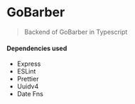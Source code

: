 # GoBarber
> Backend of GoBarber in Typescript




#### Dependencies used

- Express
- ESLint
- Prettier
- Uuidv4
- Date Fns
